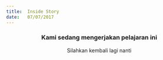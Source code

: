 ```yaml
---
title:  Inside Story
date:   07/07/2017
---
```


### <center>Kami sedang mengerjakan pelajaran ini</center>
<center>Silahkan kembali lagi nanti</center>